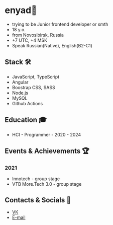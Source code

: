 # enyad👋
- trying to be Junior frontend developer or smth
- 18 y.o.
- from Novosibirsk, Russia
- +7 UTC, +4 MSK
- Speak Russian(Native), English(B2-C1)

## Stack 🛠️
- JavaScript, TypeScript
- Angular
- Boostrap CSS, SASS
- Node.js
- MySQL
- Github Actions

## Education 🎓
- HCI - Programmer - 2020 - 2024


## Events & Achievements 🏆
### 2021
- Innotech - group stage
- VTB More.Tech 3.0 - group stage

## Contacts & Socials 📮
- [VK](https://vk.com/enyaaad)
- [E-mail](mailto://enindima1@gmail.com)
